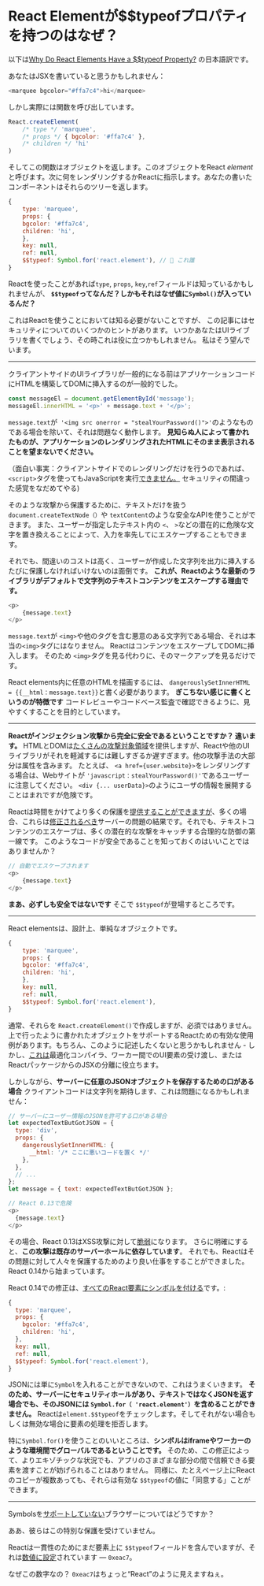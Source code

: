 # React Elementが$$typeofプロパティを持つのはなぜ？

以下は[Why Do React Elements Have a $$typeof Property?](https://overreacted.io/why-do-react-elements-have-typeof-property/)  の日本語訳です。

あなたはJSXを書いていると思うかもしれません：

```js
<marquee bgcolor="#ffa7c4">hi</marquee>
```
しかし実際には関数を呼び出しています。

```js
React.createElement(
    /* type */ 'marquee',
    /* props */ { bgcolor: '#ffa7c4' },
    /* children */ 'hi'
)
```

そしてこの関数はオブジェクトを返します。このオブジェクトをReact _element_ と呼びます。次に何をレンダリングするかReactに指示します。あなたの書いたコンポーネントはそれらのツリーを返します。

```js
{
    type: 'marquee',
    props: {
    bgcolor: '#ffa7c4',
    children: 'hi',
    },
    key: null,
    ref: null,
    $$typeof: Symbol.for('react.element'), // 🧐 これ誰
}
```

Reactを使ったことがあれば`type`, `props`, `key`,`ref`フィールドは知っているかもしれませんが、
**`$$typeof`ってなんだ？しかもそれはなぜ値に`Symbol()`が入っているんだ？**


これはReactを使うことにおいては知る必要がないことですが、
この記事にはセキュリティについてのいくつかのヒントがあります。 
いつかあなたはUIライブラリを書くでしょう、その時これは役に立つかもしれません。
私はそう望んでいます。

---

クライアントサイドのUIライブラリが一般的になる前はアプリケーションコードにHTMLを構築してDOMに挿入するのが一般的でした。

```js
const messageEl = document.getElementById('message');
messageEl.innerHTML = '<p>' + message.text + '</p>';
```

 `message.text`が` '<img src onerror = "stealYourPassword()">'`のようなものである場合を除いて、それは問題なく動作します。 **見知らぬ人によって書かれたものが、アプリケーションのレンダリングされたHTMLにそのまま表示されることを望まないでください。**

（面白い事実：クライアントサイドでのレンダリングだけを行うのであれば、`<script>`タグを使ってもJavaScriptを実行[できません。](https://gomakethings.com/preventing-cross-site-scripting-attacks-when-using-innerhtml-in-vanilla-javascript/) セキュリティの間違った感覚をなだめてやる)

そのような攻撃から保護するために、テキストだけを扱う `document.createTextNode（）`や `textContent`のような安全なAPIを使うことができます。 また、ユーザーが指定したテキスト内の `<`、 `>`などの潜在的に危険な文字を置き換えることによって、入力を率先してにエスケープすることもできます。

それでも、間違いのコストは高く、ユーザーが作成した文字列を出力に挿入するたびに保護しなければいけないのは面倒です。
**これが、Reactのような最新のライブラリがデフォルトで文字列のテキストコンテンツをエスケープする理由です。**

```js
<p>
    {message.text}
</p>
```

`message.text`が `<img>`や他のタグを含む悪意のある文字列である場合、それは本当の`<img>`タグにはなりません。 ReactはコンテンツをエスケープしてDOMに挿入します。 そのため `<img>`タグを見る代わりに、そのマークアップを見るだけです。

React elements内に任意のHTMLを描画するには、 `dangerouslySetInnerHTML = {{__html：message.text}}`と書く必要があります。 **ぎこちない感じに書くというのが特徴です** コードレビューやコードベース監査で確認できるように、見やすくすることを目的としています。

---

**Reactがインジェクション攻撃から完全に安全であるということですか？ 違います。** HTMLとDOMは[たくさんの攻撃対象領域](https://github.com/facebook/react/issues/3473#issuecomment-90594748)を提供しますが、Reactや他のUIライブラリがそれを軽減するには難しすぎるか遅すぎます。他の攻撃手法の大部分は属性を含みます。 たとえば、 `<a href={user.website}>`をレンダリングする場合は、Webサイトが `'javascript：stealYourPassword()'`であるユーザーに注意してください。 `<div {... userData}>`のようにユーザの情報を展開することはまれですが危険です。

Reactは時間をかけてより多くの保護を[提供することができますが](https://github.com/facebook/react/issues/10506)、多くの場合、これらは[修正されるべき](https://github.com/facebook/react/issues/3473#issuecomment-91327040)サーバーの問題の結果です。それでも、テキストコンテンツのエスケープは、多くの潜在的な攻撃をキャッチする合理的な防御の第一線です。 このようなコードが安全であることを知っておくのはいいことではありませんか？

```js
// 自動でエスケープされます
<p>
    {message.text}
</p>
```

**まあ、必ずしも安全ではないです** そこで `$$typeof`が登場するところです。

---

React elementsは、設計上、単純なオブジェクトです。

```js
{
    type: 'marquee',
    props: {
    bgcolor: '#ffa7c4',
    children: 'hi',
    },
    key: null,
    ref: null,
    $$typeof: Symbol.for('react.element'),
}

```

通常、それらを `React.createElement()`で作成しますが、必須ではありません。上で行ったように書かれたオブジェクトをサポートするReactための有効な使用例があります。もちろん、このように記述したくないと思うかもしれません - しかし、[これは](https://github.com/facebook/react/pull/3583#issuecomment-90296667)最適化コンパイラ、ワーカー間でのUI要素の受け渡し、またはReactパッケージからのJSXの分離に役立ちます。

しかしながら、**サーバーに任意のJSONオブジェクトを保存するための口がある場合** クライアントコードは文字列を期待します、これは問題になるかもしれません：

```js
// サーバーにユーザー情報のJSONを許可する口がある場合
let expectedTextButGotJSON = {
  type: 'div',
  props: {
    dangerouslySetInnerHTML: {
      __html: '/* ここに悪いコードを置く */'
    },
  },
  // ...
};
let message = { text: expectedTextButGotJSON };

// React 0.13で危険
<p>
  {message.text}
</p>
```

その場合、React 0.13はXSS攻撃に対して[脆弱](http://danlec.com/blog/xss-via-a-spoofed-react-element)になります。
さらに明確にすると、**この攻撃は既存のサーバーホールに依存しています**。
それでも、Reactはその問題に対して人々を保護するためのより良い仕事をすることができました。 React 0.14から始まっています。

React 0.14での修正は、[すべてのReact要素にシンボルを付ける](https://github.com/facebook/react/pull/4832)です。:

```js
{
  type: 'marquee',
  props: {
    bgcolor: '#ffa7c4',
    children: 'hi',
  },
  key: null,
  ref: null,
  $$typeof: Symbol.for('react.element'),
}
```

JSONには単に`Symbol`を入れることができないので、これはうまくいきます。 **そのため、サーバーにセキュリティホールがあり、テキストではなくJSONを返す場合でも、そのJSONには `Symbol.for（ 'react.element'）`を含めることができません。** Reactは`element.$$typeof`をチェックします。そしてそれがない場合もしくは無効な場合に要素の処理を拒否します。

特に`Symbol.for()`を使うことのいいところは、**シンボルはiframeやワーカーのような環境間でグローバルであるということです。**
そのため、この修正によって、よりエキゾチックな状況でも、アプリのさまざまな部分の間で信頼できる要素を渡すことが妨げられることはありません。
同様に、たとえページ上にReactのコピーが複数あっても、それらは有効な `$$typeof`の値に「同意する」ことができます。

---

Symbolsを[サポートしていない](https://developer.mozilla.org/en-US/docs/Web/JavaScript/Reference/Global_Objects/Symbol#Browser_compatibility)ブラウザーについてはどうですか？

ああ、彼らはこの特別な保護を受けていません。

Reactは一貫性のためにまだ要素上に `$$typeof`フィールドを含んでいますが、それは[数値に設定](https://github.com/facebook/react/blob/8482cbe22d1a421b73db602e1f470c632b09f693/packages/shared/ReactSymbols.js#L14-L16)されています — `0xeac7`。

なぜこの数字なの？ `0xeac7`はちょっと“React”のように見えますねぇ。